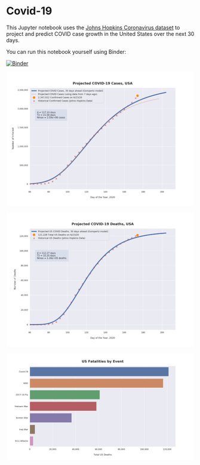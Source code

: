 # Covid-19

This Jupyter notebook uses the [Johns Hopkins Coronavirus dataset](https://github.com/CSSEGISandData/COVID-19/blob/master/README.md) to project and predict COVID case growth in the United States over the next 30 days.

You can run this notebook yourself using Binder:

[![Binder](https://mybinder.org/badge_logo.svg)](https://mybinder.org/v2/gh/bws428/covid-19/master?filepath=covid-projections.nbconvert.ipynb)

![Projected Cases plot](https://raw.githubusercontent.com/bws428/covid-19/master/charts/covid-6.23.20.png)

![Projected Deaths plot](https://raw.githubusercontent.com/bws428/covid-19/master/charts/covid-deaths-6.23.20.png)

![Casualties plot](https://raw.githubusercontent.com/bws428/covid-19/master/charts/casualties.png)

